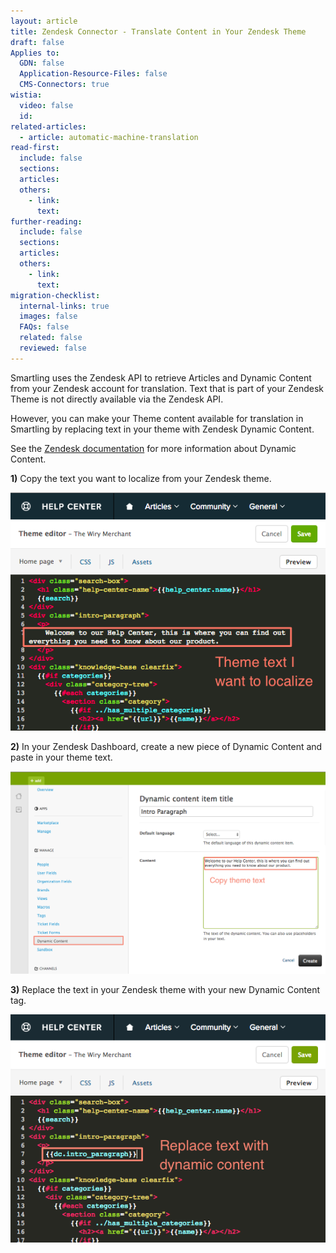 ```yaml
---
layout: article
title: Zendesk Connector - Translate Content in Your Zendesk Theme
draft: false
Applies to:
  GDN: false
  Application-Resource-Files: false
  CMS-Connectors: true
wistia:
  video: false
  id:
related-articles:
  - article: automatic-machine-translation
read-first:
  include: false
  sections:
  articles:
  others:
    - link:
      text:
further-reading:
  include: false
  sections:
  articles:
  others:
    - link:
      text:
migration-checklist:
  internal-links: true
  images: false
  FAQs: false
  related: false
  reviewed: false
---
```



Smartling uses the Zendesk API to retrieve Articles and Dynamic Content from your Zendesk account for translation. Text that is part of your Zendesk Theme is not directly available via the Zendesk API.

However, you can make your Theme content available for translation in Smartling by replacing text in your theme with Zendesk Dynamic Content.

<div class="info">
See the <a href="https://support.zendesk.com/hc/en-us/articles/203661426-Change-your-Help-Center-design-using-Dynamic-Content">Zendesk documentation</a> for more information about Dynamic Content.
</div>

**1)** Copy the text you want to localize from your Zendesk theme.

![](/uploads/versions/download-16---x----548-415x---.png)

**2)** In your Zendesk Dashboard, create a new piece of Dynamic Content and paste in your theme text.

![](/uploads/versions/smartling-dev---agent---x----1037-666x---.png)

**3)** Replace the text in your Zendesk theme with your new Dynamic Content tag.

![](/uploads/versions/smartling-dev-1---x----547-396x---.png)